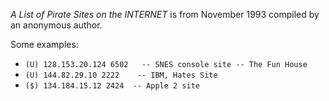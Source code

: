 _A List of Pirate Sites on the INTERNET_ is from November 1993 compiled by an anonymous author.

Some examples:
- `(U) 128.153.20.124 6502   -- SNES console site -- The Fun House`
- `(U) 144.82.29.10 2222	-- IBM, Hates Site`
- `($) 134.184.15.12 2424  -- Apple 2 site`